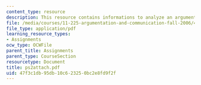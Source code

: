```yaml
---
content_type: resource
description: This resource contains informations to analyze an argument.
file: /media/courses/11-225-argumentation-and-communication-fall-2006/47f3c1db95db10c623250bc2e8fd9f2f_ps2attach.pdf
file_type: application/pdf
learning_resource_types:
- Assignments
ocw_type: OCWFile
parent_title: Assignments
parent_type: CourseSection
resourcetype: Document
title: ps2attach.pdf
uid: 47f3c1db-95db-10c6-2325-0bc2e8fd9f2f
---
```


